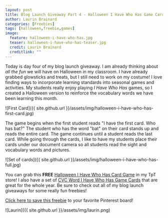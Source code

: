 ```yaml
---
layout: post
title: Blog Launch Giveaway Part 4 - Halloween I Have Who Has Game Cards
author: Laurin Brainard
categories: [Freebies]
tags: [halloween,freebie,games]
image:
  feature: halloween-i-have-who-has.jpg
  teaser: halloween-i-have-who-has-teaser.jpg
  credit: Laurin Brainard
  creditlink: ""
---
```

Today is day four of my blog launch giveaway. I am already thinking about _all the fun_ we will have on Halloween in my classroom. I have already grabbed glowsticks and treats, but I still need to work on my costume! I love finding ways to incorporate learning standards into seasonal games and activities. My students really enjoy playing *I Have Who Has* games, so I created a Halloween version to reinforce the vocabulary words we have been learning this month. 

![First Card]({{ site.github.url }}/assets/img/halloween-i-have-who-has-first-card.jpg)

The game begins when the first student reads "I have the first card. Who has bat?" The student who has the word "bat" on their card stands up and reads the entire card. The game continues until a student reads the last card. While going through the cards, I like to have my students place their cards under our document camera so all students read the sight and vocabulary words and pictures. 

![Set of cards]({{ site.github.url }}/assets/img/halloween-i-have-who-has-full.jpg)

You can grab this **FREE** [Halloween I Have Who Has Card Game](http://bit.ly/2kRNZAx) in my TpT store! I also have a set of [CVC Word I Have Who Has Game Cards](http://bit.ly/2zqX0DC) that are great for the whole year. Be sure to check out all of my blog launch giveaways for some really fun freebies!

[Click here to save this freebie](https://pin.it/YJvE3vY) to your favorite Pinterest board!

![Laurin]({{ site.github.url }}/assets/img/laurin.png)